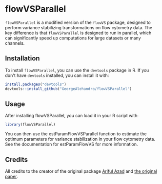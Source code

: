 # flowVSParallel

`flowVSParallel` is a modified version of the `flowVS` package, designed to perform variance stabilizing transformations on flow cytometry data. The key difference is that `flowVSParallel` is designed to run in parallel, which can significantly speed up computations for large datasets or many channels.

## Installation

To install `flowVSParallel`, you can use the `devtools` package in R. If you don't have `devtools` installed, you can install it with:

```r
install.packages("devtools")
devtools::install_github("GeorgeAlehandro/flowVSParallel")
```

## Usage
After installing flowVSParallel, you can load it in your R script with:

```r
library(flowVSParallel)
```
You can then use the estParamFlowVSParallel function to estimate the optimum parameters for variance stabilization in your flow cytometry data. See the documentation for estParamFlowVS for more information.

## Credits
All credits to the creator of the original package <a href="https://github.com/azadcse/flowVS">Ariful Azad</a> and <a href="https://bmcbioinformatics.biomedcentral.com/articles/10.1186/s12859-016-1083-9">the original paper</a>.
